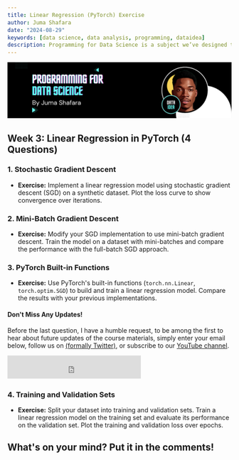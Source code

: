 ```yaml
---
title: Linear Regression (PyTorch) Exercise
author: Juma Shafara
date: "2024-08-29"
keywords: [data science, data analysis, programming, dataidea]
description: Programming for Data Science is a subject we’ve designed to explore the various programming components of data science.
---
```


![Photo by DATAIDEA](../../assets/banner4.png)


## Week 3: Linear Regression in PyTorch (4 Questions)

### 1. **Stochastic Gradient Descent**
   - **Exercise:** Implement a linear regression model using stochastic gradient descent (SGD) on a synthetic dataset. Plot the loss curve to show convergence over iterations.

### 2. **Mini-Batch Gradient Descent**
   - **Exercise:** Modify your SGD implementation to use mini-batch gradient descent. Train the model on a dataset with mini-batches and compare the performance with the full-batch SGD approach.

### 3. **PyTorch Built-in Functions**
   - **Exercise:** Use PyTorch's built-in functions (`torch.nn.Linear`, `torch.optim.SGD`) to build and train a linear regression model. Compare the results with your previous implementations.

   <!-- Newsletter -->
<div class="newsletter">
<div class="newsletter-heading">
<h4><i class="bi bi-info-circle-fill"></i> Don't Miss Any Updates!</h4>
</div>
<div class="newsletter-body">
<p>
Before the last question, I have a humble request, to be among the first to hear about future updates of the course materials, simply enter your email below, follow us on <a href="https://x.com/dataideaorg"><i class="bi bi-twitter-x"></i>
(formally Twitter)</a>, or subscribe to our <a href="https://www.youtube.com/@dataidea-science"><i class="bi bi-youtube"></i> YouTube channel</a>.
</p>
<iframe class="newsletter-frame" src="https://embeds.beehiiv.com/5fc7c425-9c7e-4e08-a514-ad6c22beee74?slim=true" data-test-id="beehiiv-embed" height="52" frameborder="0" scrolling="no">
</iframe>
</div>
</div>

### 4. **Training and Validation Sets**
   - **Exercise:** Split your dataset into training and validation sets. Train a linear regression model on the training set and evaluate its performance on the validation set. Plot the training and validation loss over epochs.

<h2>What's on your mind? Put it in the comments!</h2>
<script src="https://utteranc.es/client.js"
        repo="dataideaorg/dataidea-science"
        issue-term="pathname"
        theme="github-light"
        crossorigin="anonymous"
        async>
</script>
